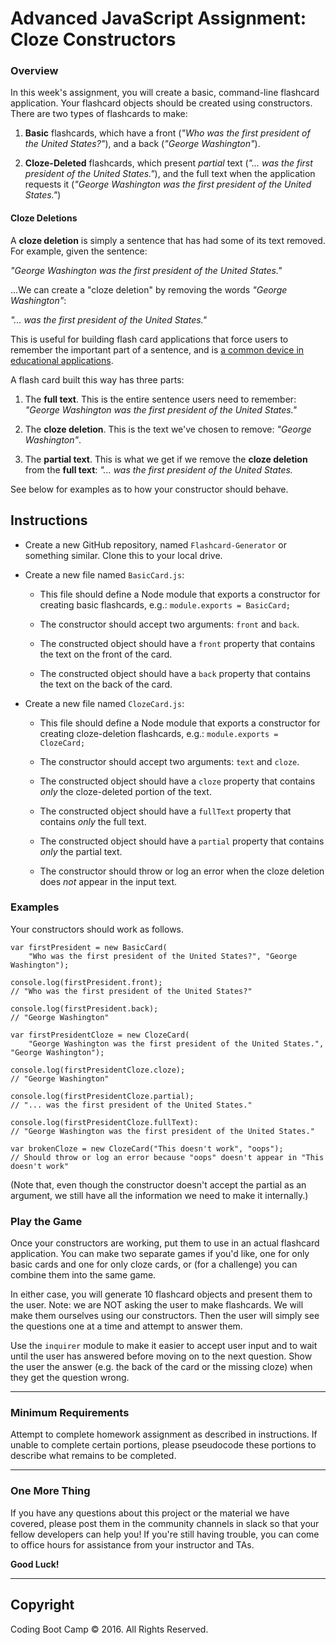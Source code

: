  # Advanced JavaScript Assignment: Cloze Constructors

### Overview

In this week's assignment, you will create a basic, command-line flashcard application. Your flashcard objects should be created using constructors. There are two types of flashcards to make:

1. **Basic** flashcards, which have a front (_"Who was the first president of the United States?"_), and a back (_"George Washington"_).

2. **Cloze-Deleted** flashcards, which present _partial_ text (_"... was the first president of the United States."_), and the full text when the application requests it (_"George Washington was the first president of the United States."_)

#### Cloze Deletions

A **cloze deletion** is simply a sentence that has had some of its text removed. For example, given the sentence:

_"George Washington was the first president of the United States."_

...We can create a "cloze deletion" by removing the words _"George Washington"_:

_"... was the first president of the United States."_

This is useful for building flash card applications that force users to remember the important part of a sentence, and is [a common device in educational applications](https://en.wikipedia.org/wiki/Cloze_test).

A flash card built this way has three parts:

1. The **full text**. This is the entire sentence users need to remember:  _"George Washington was the first president of the United States."_

2. The **cloze deletion**. This is the text we've chosen to remove: _"George Washington"_.

3. The **partial text**. This is what we get if we remove the **cloze deletion** from the **full text**: _"... was the first president of the United States._

See below for examples as to how your constructor should behave.

## Instructions

* Create a new GitHub repository, named `Flashcard-Generator` or something similar. Clone this to your local drive.

* Create a new file named `BasicCard.js`:

  * This file should define a Node module that exports a constructor for creating basic flashcards, e.g.:
    `module.exports = BasicCard;`

  * The constructor should accept two arguments: `front` and `back`.

  * The constructed object should have a `front` property that contains the text on the front of the card.

  * The constructed object should have a `back` property that contains the text on the back of the card.

* Create a new file named `ClozeCard.js`:

  * This file should define a Node module that exports a constructor for creating cloze-deletion flashcards, e.g.:
    `module.exports = ClozeCard;`

  * The constructor should accept two arguments: `text` and `cloze`.

  * The constructed object should have a `cloze` property that contains _only_ the cloze-deleted portion of the text.

  * The constructed object should have a `fullText` property that contains _only_ the full text.

  * The constructed object should have a `partial` property that contains _only_ the partial text.

  * The constructor should throw or log an error when the cloze deletion does _not_ appear in the input text.

### Examples

Your constructors should work as follows.

```
var firstPresident = new BasicCard(
    "Who was the first president of the United States?", "George Washington");

console.log(firstPresident.front); 
// "Who was the first president of the United States?"

console.log(firstPresident.back); 
// "George Washington"

var firstPresidentCloze = new ClozeCard(
    "George Washington was the first president of the United States.", "George Washington");

console.log(firstPresidentCloze.cloze); 
// "George Washington"

console.log(firstPresidentCloze.partial);
// "... was the first president of the United States."

console.log(firstPresidentCloze.fullText):
// "George Washington was the first president of the United States."

var brokenCloze = new ClozeCard("This doesn't work", "oops");
// Should throw or log an error because "oops" doesn't appear in "This doesn't work"
```

(Note that, even though the constructor doesn't accept the partial as an argument, we still have all the information we need to make it internally.)

### Play the Game

Once your constructors are working, put them to use in an actual flashcard application. You can make two separate games if you'd like, one for only basic cards and one for only cloze cards, or (for a challenge) you can combine them into the same game.

In either case, you will generate 10 flashcard objects and present them to the user. Note: we are NOT asking the user to make flashcards. We will make them ourselves using our constructors. Then the user will simply see the questions one at a time and attempt to answer them.

Use the `inquirer` module to make it easier to accept user input and to wait until the user has answered before moving on to the next question. Show the user the answer (e.g. the back of the card or the missing cloze) when they get the question wrong.

- - -

### Minimum Requirements

Attempt to complete homework assignment as described in instructions. If unable to complete certain portions, please pseudocode these portions to describe what remains to be completed.

- - -

### One More Thing

If you have any questions about this project or the material we have covered, please post them in the community channels in slack so that your fellow developers can help you! If you're still having trouble, you can come to office hours for assistance from your instructor and TAs.

**Good Luck!**

- - -

## Copyright

Coding Boot Camp © 2016. All Rights Reserved.
